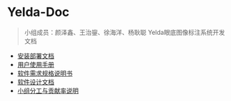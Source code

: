 # Yelda-Doc

> 小组成员：颜泽鑫、王治鋆、徐海洋、杨耿聪
> Yelda眼底图像标注系统开发文档


* [安装部署文档](./deployment.md)
* [用户使用手册](./manual.md)
* [软件需求规格说明书](./requirements.md)
* [软件设计文档](./design.md)
* [小组分工与贡献率说明](./contribution.md)

